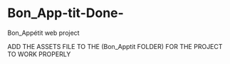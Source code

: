 # Bon_App-tit-Done-
Bon_Appétit web project

ADD THE ASSETS FILE TO THE (Bon_Apptit FOLDER)  FOR THE PROJECT TO WORK PROPERLY
